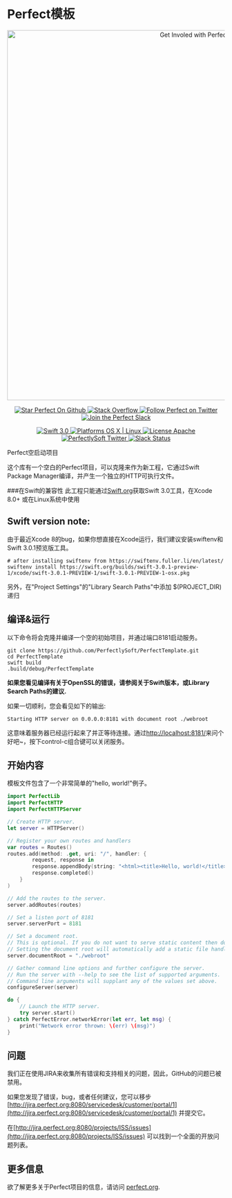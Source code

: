 # Perfect模板

<p align="center">
    <a href="http://perfect.org/get-involved.html" target="_blank">
        <img src="http://perfect.org/assets/github/perfect_github_2_0_0.jpg" alt="Get Involed with Perfect!" width="854" />
    </a>
</p>

<p align="center">
    <a href="https://github.com/PerfectlySoft/Perfect" target="_blank">
        <img src="http://www.perfect.org/github/Perfect_GH_button_1_Star.jpg" alt="Star Perfect On Github" />
    </a>  
    <a href="http://stackoverflow.com/questions/tagged/perfect" target="_blank">
        <img src="http://www.perfect.org/github/perfect_gh_button_2_SO.jpg" alt="Stack Overflow" />
    </a>  
    <a href="https://twitter.com/perfectlysoft" target="_blank">
        <img src="http://www.perfect.org/github/Perfect_GH_button_3_twit.jpg" alt="Follow Perfect on Twitter" />
    </a>  
    <a href="http://perfect.ly" target="_blank">
        <img src="http://www.perfect.org/github/Perfect_GH_button_4_slack.jpg" alt="Join the Perfect Slack" />
    </a>
</p>

<p align="center">
    <a href="https://developer.apple.com/swift/" target="_blank">
        <img src="https://img.shields.io/badge/Swift-3.0-orange.svg?style=flat" alt="Swift 3.0">
    </a>
    <a href="https://developer.apple.com/swift/" target="_blank">
        <img src="https://img.shields.io/badge/Platforms-OS%20X%20%7C%20Linux%20-lightgray.svg?style=flat" alt="Platforms OS X | Linux">
    </a>
    <a href="http://perfect.org/licensing.html" target="_blank">
        <img src="https://img.shields.io/badge/License-Apache-lightgrey.svg?style=flat" alt="License Apache">
    </a>
    <a href="http://twitter.com/PerfectlySoft" target="_blank">
        <img src="https://img.shields.io/badge/Twitter-@PerfectlySoft-blue.svg?style=flat" alt="PerfectlySoft Twitter">
    </a>
    <a href="http://perfect.ly" target="_blank">
        <img src="http://perfect.ly/badge.svg" alt="Slack Status">
    </a>
</p>

Perfect空启动项目

这个库有一个空白的Perfect项目，可以克隆来作为新工程，它通过Swift Package Manager编译，并产生一个独立的HTTP可执行文件。

###在Swift的兼容性
此工程只能通过[Swift.org](http://swift.org/)获取Swift 3.0工具，在Xcode 8.0+ 或在Linux系统中使用

## Swift version note:

由于最近Xcode 8的bug，如果你想直接在Xcode运行，我们建议安装swiftenv和Swift 3.0.1预览版工具。

```
# after installing swiftenv from https://swiftenv.fuller.li/en/latest/
swiftenv install https://swift.org/builds/swift-3.0.1-preview-1/xcode/swift-3.0.1-PREVIEW-1/swift-3.0.1-PREVIEW-1-osx.pkg
```
另外，在"Project Settings"的"Library Search Paths"中添加 $(PROJECT_DIR)递归

## 编译&运行

以下命令将会克隆并编译一个空的初始项目，并通过端口8181启动服务。

```
git clone https://github.com/PerfectlySoft/PerfectTemplate.git
cd PerfectTemplate
swift build
.build/debug/PerfectTemplate
```

**如果您看见编译有关于OpenSSL的错误，请参阅关于Swift版本，或Library Search Paths的建议.**

如果一切顺利，您会看见如下的输出:

```
Starting HTTP server on 0.0.0.0:8181 with document root ./webroot
```

这意味着服务器已经运行起来了并正等待连接。通过[http://localhost:8181/](http://127.0.0.1:8181/)来问个好吧~，按下control-c组合键可以关闭服务。

## 开始内容

模板文件包含了一个非常简单的"hello, world!"例子。

```swift
import PerfectLib
import PerfectHTTP
import PerfectHTTPServer

// Create HTTP server.
let server = HTTPServer()

// Register your own routes and handlers
var routes = Routes()
routes.add(method: .get, uri: "/", handler: {
		request, response in
		response.appendBody(string: "<html><title>Hello, world!</title><body>Hello, world!</body></html>")
		response.completed()
	}
)

// Add the routes to the server.
server.addRoutes(routes)

// Set a listen port of 8181
server.serverPort = 8181

// Set a document root.
// This is optional. If you do not want to serve static content then do not set this.
// Setting the document root will automatically add a static file handler for the route /**
server.documentRoot = "./webroot"

// Gather command line options and further configure the server.
// Run the server with --help to see the list of supported arguments.
// Command line arguments will supplant any of the values set above.
configureServer(server)

do {
	// Launch the HTTP server.
	try server.start()
} catch PerfectError.networkError(let err, let msg) {
	print("Network error thrown: \(err) \(msg)")
}
```


## 问题

我们正在使用JIRA来收集所有错误和支持相关的问题，因此，GitHub的问题已被禁用。</br>

如果您发现了错误，bug，或者任何建议，您可以移步[http://jira.perfect.org:8080/servicedesk/customer/portal/1](http://jira.perfect.org:8080/servicedesk/customer/portal/1) 并提交它。

在[http://jira.perfect.org:8080/projects/ISS/issues](http://jira.perfect.org:8080/projects/ISS/issues) 可以找到一个全面的开放问题列表。


## 更多信息
欲了解更多关于Perfect项目的信息，请访问 [perfect.org](http://perfect.org).
